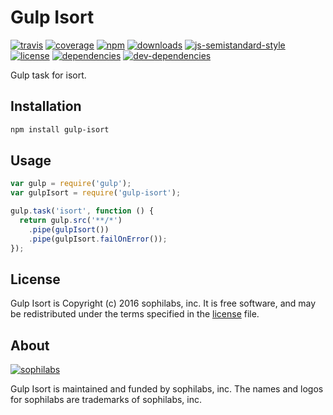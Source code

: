 # Gulp Isort

[![travis][travis-image]][travis-url]
[![coverage][coveralls-image]][coveralls-url]
[![npm][npm-image]][npm-url]
[![downloads][downloads-image]][downloads-url]
[![js-semistandard-style][semi-image]][semi-url]
[![license][license-image]][license-url]
[![dependencies][dependencies-image]][dependencies-url]
[![dev-dependencies][dev-dependencies-image]][dev-dependencies-url]

Gulp task for isort.

## Installation

```bash
npm install gulp-isort
```

## Usage

```javascript
var gulp = require('gulp');
var gulpIsort = require('gulp-isort');

gulp.task('isort', function () {
  return gulp.src('**/*')
    .pipe(gulpIsort())
    .pipe(gulpIsort.failOnError());
});
```

## License

Gulp Isort is Copyright (c) 2016 sophilabs, inc. It is free software, and may be
redistributed under the terms specified in the [license] file.

## About

[![sophilabs][sophilabs-image]][sophilabs-url]

Gulp Isort is maintained and funded by sophilabs, inc. The names and logos for
sophilabs are trademarks of sophilabs, inc.

[license]: /LICENSE
[sophilabs-image]: https://s3.amazonaws.com/sophilabs-assets/logo/logo_300x66.gif
[sophilabs-url]: https://sophilabs.co
[travis-image]: https://img.shields.io/travis/sophilabs/gulp-isort.svg?style=flat-square
[travis-url]: https://travis-ci.org/sophilabs/gulp-isort
[npm-image]: https://img.shields.io/npm/v/gulp-isort.svg?style=flat-square
[npm-url]: https://npmjs.org/packge/gulp-isort
[downloads-image]: https://img.shields.io/npm/dm/gulp-isort.svg?style=flat-square
[downloads-url]: https://npmjs.org/package/gulp-isort
[semi-image]: https://img.shields.io/badge/code%20style-semistandard-brightgreen.svg?style=flat-square
[semi-url]: https://github.com/Flet/semistandard
[coveralls-image]: https://img.shields.io/coveralls/sophilabs/gulp-isort.svg?style=flat-square
[coveralls-url]: https://coveralls.io/github/sophilabs/gulp-isort?branch=master
[license-image]: https://img.shields.io/github/license/sophilabs/gulp-isort.svg?style=flat-square
[license-url]: /LICENSE
[dependencies-image]: https://david-dm.org/sophilabs/gulp-isort.svg?style=flat-square
[dependencies-url]: https://david-dm.org/sophilabs/gulp-isort
[dev-dependencies-image]: https://david-dm.org/sophilabs/gulp-isort/dev-status.svg?style=flat-square
[dev-dependencies-url]: https://david-dm.org/sophilabs/gulp-isort#info=devDependencies
